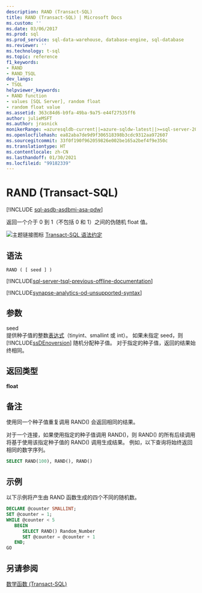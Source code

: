 ```yaml
---
description: RAND (Transact-SQL)
title: RAND (Transact-SQL) | Microsoft Docs
ms.custom: ''
ms.date: 03/06/2017
ms.prod: sql
ms.prod_service: sql-data-warehouse, database-engine, sql-database
ms.reviewer: ''
ms.technology: t-sql
ms.topic: reference
f1_keywords:
- RAND
- RAND_TSQL
dev_langs:
- TSQL
helpviewer_keywords:
- RAND function
- values [SQL Server], random float
- random float value
ms.assetid: 363c84d6-b9fa-49ba-9a75-e44f27535ff6
author: julieMSFT
ms.author: jrasnick
monikerRange: =azuresqldb-current||=azure-sqldw-latest||>=sql-server-2016||>=sql-server-linux-2017||=azuresqldb-mi-current
ms.openlocfilehash: ea82aba7de9d9f306518398b3cdc9312aa972607
ms.sourcegitcommit: 33f0f190f962059826e002be165a2bef4f9e350c
ms.translationtype: HT
ms.contentlocale: zh-CN
ms.lasthandoff: 01/30/2021
ms.locfileid: "99182339"
---
```

# <a name="rand-transact-sql"></a>RAND (Transact-SQL)
[!INCLUDE [sql-asdb-asdbmi-asa-pdw](../../includes/applies-to-version/sql-asdb-asdbmi-asa.md)]

  返回一个介于 0 到 1（不包括 0 和 1）之间的伪随机 float 值。  
  
 ![主题链接图标](../../database-engine/configure-windows/media/topic-link.gif "“主题链接”图标") [Transact-SQL 语法约定](../../t-sql/language-elements/transact-sql-syntax-conventions-transact-sql.md)  
  
## <a name="syntax"></a>语法  
  

```syntaxsql  
RAND ( [ seed ] )  
```  
  
[!INCLUDE[sql-server-tsql-previous-offline-documentation](../../includes/sql-server-tsql-previous-offline-documentation.md)]

[!INCLUDE[synapse-analytics-od-unsupported-syntax](../../includes/synapse-analytics-od-unsupported-syntax.md)]

## <a name="arguments"></a>参数
 seed  
 提供种子值的整数[表达式](../../t-sql/language-elements/expressions-transact-sql.md)（tinyint、smallint 或 int）。 如果未指定 seed，则 [!INCLUDE[ssDEnoversion](../../includes/ssdenoversion-md.md)] 随机分配种子值。 对于指定的种子值，返回的结果始终相同。  
  
## <a name="return-types"></a>返回类型  
 **float**  
  
## <a name="remarks"></a>备注  
 使用同一个种子值重复调用 RAND() 会返回相同的结果。  
  
 对于一个连接，如果使用指定的种子值调用 RAND()，则 RAND() 的所有后续调用将基于使用该指定种子值的 RAND() 调用生成结果。 例如，以下查询将始终返回相同的数字序列。  
  
```sql  
SELECT RAND(100), RAND(), RAND()   
```  
  
## <a name="examples"></a>示例  
 以下示例将产生由 RAND 函数生成的四个不同的随机数。  
  
```sql  
DECLARE @counter SMALLINT;  
SET @counter = 1;  
WHILE @counter < 5  
   BEGIN  
      SELECT RAND() Random_Number  
      SET @counter = @counter + 1  
   END;  
GO  
```  
  
## <a name="see-also"></a>另请参阅  
 [数学函数 (Transact-SQL)](../../t-sql/functions/mathematical-functions-transact-sql.md)  
  
  
